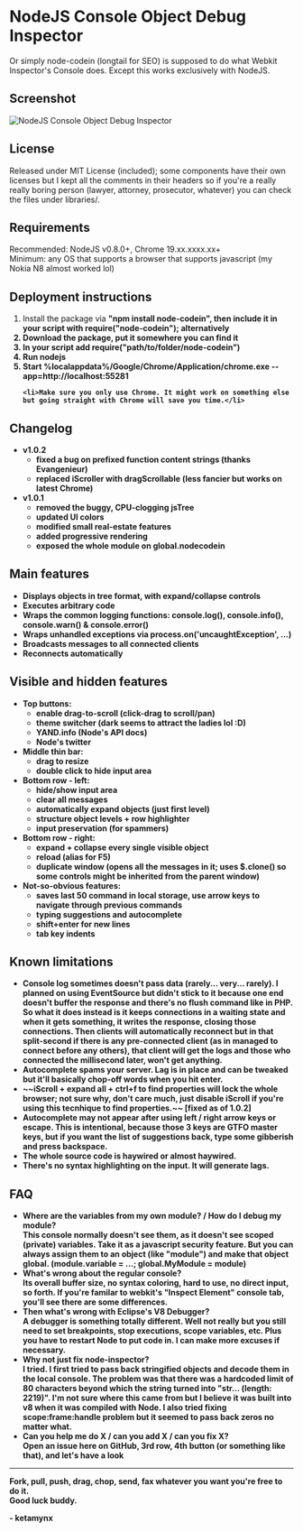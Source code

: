 <h1>NodeJS Console Object Debug Inspector </h1>
<p>Or simply node-codein (longtail for SEO) is supposed to do what Webkit Inspector's Console does. Except this works exclusively with NodeJS.</p>
<h2>Screenshot</h2>

<img src="https://github.com/ketamynx/node-codein/raw/master/images/screenshot.png" alt="NodeJS Console Object Debug Inspector" /> 

<h2>License</h2>
<p>Released under MIT License (included); some components have their own licenses but I kept all the comments in their headers so if you're a really really boring person (lawyer, attorney, prosecutor, whatever) you can check the files under libraries/.</p>

<h2>Requirements</h2>
<p>Recommended: NodeJS v0.8.0+, Chrome 19.xx.xxxx.xx+ <br />
	Minimum: any OS that supports a browser that supports javascript (my Nokia N8 almost worked lol)</p>
<h2>Deployment instructions</h2>
<ol>
	<li>Install the package via <b>&quot;npm install node-codein&quot;<b>, then include it in your script with require(&quot;node-codein&quot;); alternatively</li>
	<li>Download the package, put it somewhere you can find it</li>
	<li>In your script add require(&quot;path/to/folder/node-codein&quot;)</li>
	<li>Run nodejs</li>
	<li>Start <b>%localappdata%/Google/Chrome/Application/chrome.exe --app=http://localhost:55281</b></li>
	
	<li>Make sure you only use Chrome. It might work on something else but going straight with Chrome will save you time.</li>
</ol>

<h2>Changelog</h2>
<ul>
	<li> <b>v1.0.2</b> <br /><ul>
		<li> fixed a bug on prefixed function content strings (thanks Evangenieur)</li>
		<li> replaced iScroller with dragScrollable (less fancier but works on latest Chrome)</li>
	</ul> </li>	
	<li> <b>v1.0.1</b> <br /><ul>
		<li> removed the buggy, CPU-clogging jsTree</li>
		<li> updated UI colors </li>
		<li> modified small real-estate features </li>
		<li> added progressive rendering </li>
		<li> exposed the whole module on <b>global.nodecodein</b> </li>
	</ul> </li>	
</ul>

<h2>Main features</h2>
<ul>
	<li>Displays objects in tree format, with expand/collapse controls</li>
	<li>Executes arbitrary code</li>
	<li>Wraps the common logging functions: console.log(), console.info(), console.warn() &amp; console.error()</li>
	<li>Wraps unhandled exceptions via process.on('uncaughtException', ...)</li>
	<li>Broadcasts messages to all connected clients</li>
	<li>Reconnects automatically</li>
</ul>
<h2>Visible and hidden features</h2>

<ul>
	<li><b>Top buttons:</b> <ul>
		<li>enable drag-to-scroll (click-drag to scroll/pan)
		<li>theme switcher (dark seems to attract the ladies lol :D)		
		<li>YAND.info (Node's API docs) 		
		<li>Node's twitter
		</ul>
	</li>
	<li><b>Middle thin bar: </b>
		<ul>
			<li>drag to resize</li>
			<li>double click to hide input area</li>
		</ul>
	</li>
	<li><b>Bottom row - left: </b>
		<ul>
			<li>hide/show input area</li>
			<li>clear all messages</li>
			<li> automatically expand objects (just first level)</li>
			<li> structure object levels + row highlighter</li>
			<li> input preservation (for spammers)</li>
		</ul>
	</li>
	<li><b>Bottom row - right: </b>
		<ul>
			<li>expand + collapse every single visible object</li>
			<li> reload (alias for F5)</li>
			<li> duplicate window (opens all the messages in it; uses $.clone() so some controls might be inherited from the parent window)</li>
		</ul>
	</li>
	<li><b>Not-so-obvious features:</b>
		<ul>
			<li>saves last 50 command in local storage, use arrow keys to navigate through previous commands</li>
			<li>typing suggestions and autocomplete</li>
			<li>shift+enter for new lines </li>
			<li>tab key indents</li>
		</ul>
	</li>
</ul>

<h2>Known limitations</h2>
<ul>
	<li>Console log sometimes doesn't pass data (rarely... very... rarely). I planned on using EventSource but didn't stick to it because one end doesn't buffer the response and there's no flush command like in PHP. So what it does instead is it keeps connections in a waiting state and when it gets something, it writes the response, closing those connections. Then clients will automatically reconnect but in that split-second if there is any pre-connected client (as in managed to connect before any others), that client will get the logs and those who connected the millisecond later, won't get anything. </li>
	<li>Autocomplete spams your server. Lag is in place and can be tweaked but it'll basically chop-off words when you hit enter.</li>
	<li>~~iScroll + expand all + ctrl+f to find properties will lock the whole browser; not sure why, don't care much, just disable iScroll if you're using this tecnhique to find properties.~~ [fixed as of 1.0.2]</li>
	<li>Autocomplete may not appear after using left / right arrow keys or escape. This is intentional, because those 3 keys are GTFO master keys, but if you want the list of suggestions back, type some gibberish and press backspace.</li>
	<li>The whole source code is haywired or almost haywired.</li>
	<li>There's no syntax highlighting on the input. It will generate lags.</li>
</ul>

<h2>FAQ</h2>
<ul><li><b>Where are the variables from my own module? / How do I debug my module?</b><br />
		This console normally doesn't see them, as it doesn't see scoped (private) variables. Take it as a javascript security feature. But you can always assign them to an object (like "module") and make that object global. (module.variable = ...; global.MyModule = module)
	</li>
	<li><b>What's wrong about the regular console?</b><br />
	Its overall buffer size, no syntax coloring, hard to use, no direct input, so forth. If you're familar to webkit's &quot;Inspect Element&quot; console tab, you'll see there are some differences.</li>
	<li><b>Then what's wrong with Eclipse's V8 Debugger?</b><br /> 
		A debugger is something totally different. Well not really but you still need to set breakpoints, stop executions, scope variables, etc. Plus you have to restart Node to put code in. I can make more excuses if necessary.	</li>
	<li><b>Why not just fix node-inspector?</b><br />
		I tried. I first tried to pass back stringified objects and decode them in the local console. The problem was that there was a hardcoded limit of 80 characters beyond which the string turned into &quot;str... (length: 2219)&quot;. I'm not sure where this came from but I believe it was built into v8 when it was compiled with Node. I also tried fixing scope:frame:handle problem but it seemed to pass back zeros no matter what. </li>
	<li><b>Can you help me do X / can you add X / can you fix X?</b><br />
		Open an issue here on GitHub, 3rd row, 4th button (or something like that), and let's have a look</li>
</ul>

<hr />
<p>Fork, pull, push, drag, chop, send, fax whatever you want you're free to do it.<br />
	Good luck buddy.
</p>
<p>- ketamynx </p>
